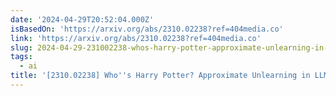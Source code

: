 ```yaml
---
date: '2024-04-29T20:52:04.000Z'
isBasedOn: 'https://arxiv.org/abs/2310.02238?ref=404media.co'
link: 'https://arxiv.org/abs/2310.02238?ref=404media.co'
slug: 2024-04-29-231002238-whos-harry-potter-approximate-unlearning-in-llms
tags:
  - ai
title: '[2310.02238] Who''s Harry Potter? Approximate Unlearning in LLMs'
---
```


